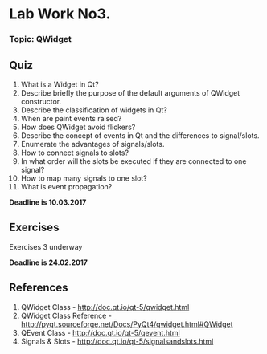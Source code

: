 # **Lab Work No3.**
### **Topic: QWidget**


## Quiz
1. What is a Widget in Qt?
2. Describe briefly the purpose of the default arguments of QWidget constructor.
3. Describe the classification of widgets in Qt?
4. When are paint events raised?
5. How does QWidget avoid flickers?
6. Describe the concept of events in Qt and the differences to signal/slots. 
7. Enumerate the advantages of signals/slots.
8. How to connect signals to slots? 
9. In what order will the slots be executed if they are connected to one signal?
10. How to map many signals to one slot?
11. What is event propagation?

**Deadline is 10.03.2017**

## Exercises
Exercises 3 underway

**Deadline is 24.02.2017**

## References
1. QWidget Class - http://doc.qt.io/qt-5/qwidget.html
2. QWidget Class Reference - http://pyqt.sourceforge.net/Docs/PyQt4/qwidget.html#QWidget
3. QEvent Class - http://doc.qt.io/qt-5/qevent.html
4. Signals & Slots - http://doc.qt.io/qt-5/signalsandslots.html
